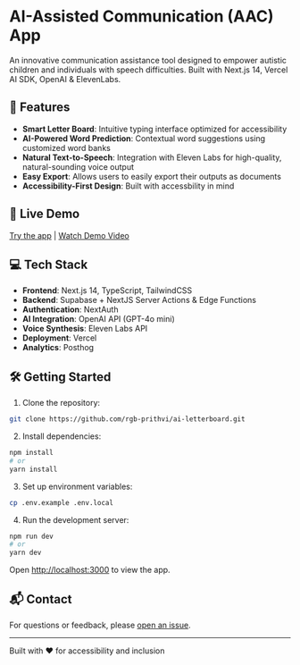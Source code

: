 # AI-Assisted Communication (AAC) App

An innovative communication assistance tool designed to empower autistic children and individuals with speech difficulties. Built with Next.js 14, Vercel AI SDK, OpenAI & ElevenLabs.

## 🌟 Features

- **Smart Letter Board**: Intuitive typing interface optimized for accessibility
- **AI-Powered Word Prediction**: Contextual word suggestions using customized word banks
- **Natural Text-to-Speech**: Integration with Eleven Labs for high-quality, natural-sounding voice output
- **Easy Export**: Allows users to easily export their outputs as documents
- **Accessibility-First Design**: Built with accessbility in mind

## 🚀 Live Demo

[Try the app](https://your-demo-url.com) | [Watch Demo Video](your-video-url)

## 💻 Tech Stack

- **Frontend**: Next.js 14, TypeScript, TailwindCSS
- **Backend**: Supabase + NextJS Server Actions & Edge Functions
- **Authentication**: NextAuth
- **AI Integration**: OpenAI API (GPT-4o mini)
- **Voice Synthesis**: Eleven Labs API
- **Deployment**: Vercel
- **Analytics**: Posthog 

## 🛠️ Getting Started

1. Clone the repository:
```bash
git clone https://github.com/rgb-prithvi/ai-letterboard.git
```

2. Install dependencies:
```bash
npm install
# or
yarn install
```

3. Set up environment variables:
```bash
cp .env.example .env.local
```

4. Run the development server:
```bash
npm run dev
# or
yarn dev
```

Open [http://localhost:3000](http://localhost:3000) to view the app.



## 📬 Contact

For questions or feedback, please [open an issue](https://github.com/rgb-prithvi/ai-letterboard/issues).

---
Built with ❤️ for accessibility and inclusion

